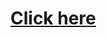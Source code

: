<H1><a href="https://drive.google.com/drive/folders/1n2vmTSpFe24HFhJfsiQ8heLByoHg4e9T?usp=sharing">Click here</a></H1>
